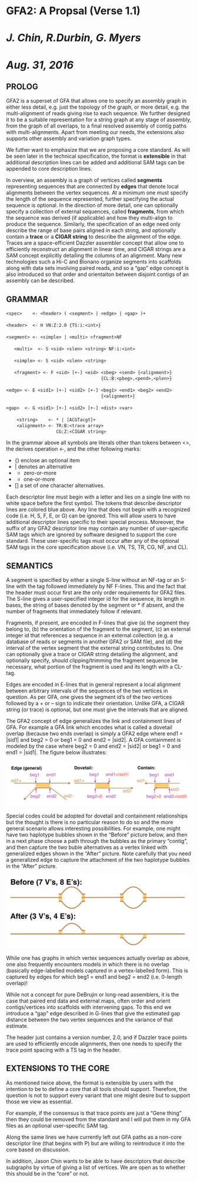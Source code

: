 # **GFA2: A Propsal (Verse 1.1)**
# *J. Chin, R.Durbin, G. Myers*
# *Aug. 31, 2016*

## PROLOG

GFA2 is a superset of GFA that allows one to specify an assembly graph in either less detail,
e.g. just the topology of the graph, or more detail, e.g. the multi-alignment of reads giving
rise to each sequence.  We further designed it to be a suitable representation for a string
graph at any stage of assembly, from the graph of all overlaps, to a final resolved assembly
of contig paths with multi-alignments.  Apart from meeting our needs, the extensions also
supports other assembly and variation graph types.

We futher want to emphasize that we are proposing a core standard.  As will be seen later in
the technical specification, the format is **extensible** in that additional description lines
can be added and additional SAM tags can be appended to core description lines.

In overview, an assembly is a graph of vertices called **segments** representing sequences
that are connected by **edges** that denote local alignments between the vertex sequences.
At a minimum one must specify the length of the sequence represented, further specifying the
actual sequence is optional.  In the direction of more detail, one can optionally specify a
collection of external sequences, called **fragments**, from which the sequence was derived (if
applicable) and how they multi-align to produce the sequence.  Similarly, the specification
of an edge need only describe the range of base pairs aligned in each string, and optionally
contain a **trace** or a **CIGAR string** to describe the alignment of the edge.  Traces are a
space-efficient Dazzler assembler concept that allow one to efficiently reconstruct an
alignment in linear time, and CIGAR strings are a SAM concept explicitly detailing the
columns of an alignment.  Many new technologies such a Hi-C and Bionano organize segments
into scaffolds along with data sets involving paired reads, and so a “gap” edge concept is
also introduced so that order and orientaiton between disjoint contigs of an assembly can
be described.

## GRAMMAR

```
<spec>    <- <header> ( <segment> | <edge> | <gap> )+

<header>  <- H VN:Z:2.0 {TS:i:<int>}

<segment> <- <simple> | <multi> <fragment>NF
 
   <multi>  <- S <sid> <slen> <string> NF:i:<int> 
 
   <simple> <- S <sid> <slen> <string>

   <fragment> <- F <sid> [+-] <eid> <sbeg> <send> {<alignment>}
                                    {CL:B:<pbeg>,<pend>,<plen>}

<edge> <- E <sid1> [+-] <sid2> [+-] <beg1> <end1> <beg2> <end2>
                                    {<alignment>}

<gap>  <- G <sid1> [+-] <sid2> [+-] <dist> <var>

    <string>    <- * | [ACGTacgt]+
    <alignment> <- TR:B:<trace array>
                   CG:Z:<CIGAR string>
```

In the grammar above all symbols are literals other than tokens between <>, the derives
operation <-, and the other following marks:
 * {} enclose an optional item
 * | denotes an alternative
 * * zero-or-more
 * + one-or-more
 * [] a set of one character alternatives.

Each descriptor line must begin with a letter and lies on a single line with no white space
before the first symbol.   The tokens that describe descriptor lines are colored blue above.
Any line that does not begin with a recognized code (i.e. H, S, F, E, or G) can be ignored.
This will allow users to have additional descriptor lines specific to their special process.
Moreover, the suffix of any GFA2 descriptor line may contain any number of user-specific SAM
tags which are ignored by software designed to support the core standard.  These user-specific
tags must occur after any of the optional SAM tags in the core specification above
(i.e. VN, TS, TR, CG, NF, and CL).  

## SEMANTICS

A segment is specified by either a single S-line without an NF-tag or an S-line with the tag
followed immediately by NF F-lines.  This and the fact that the header must occur first are the
only order requirements for GFA2 files. The S-line gives a user-specified integer id for the
sequence, its length in bases, the string of bases denoted by the segment or * if absent, and
the number of fragments that immediately follow if relevant.

Fragments, if present, are encoded in F-lines that give (a) the segment they belong to, (b) the
orientation of the fragment to the segment, (c) an external integer id that references a sequence
in an external collection (e.g. a database of reads or segments in another GFA2 or SAM file),
and (d) the interval of the vertex segment that the external string contributes to.  One can
optionally give a trace or CIGAR string detailing the alignment, and optionally specify, should
clipping/trimming the fragment sequence be necessary, what portion of the fragment is used and
its length with a CL-tag.

Edges are encoded in E-lines that in general represent a local alignment between arbitrary
intervals of the sequences of the two vertices in question. As per GFA, one gives the segment
id’s of the two vertices followed by a + or – sign to indicate their orientation.  Unlike GFA,
a CIGAR string (or trace) is optional, but one must give the intervals that are aligned.

The GFA2 concept of edge generalizes the link and containment lines of GFA.  For example a GFA
link which encodes what is called a dovetail overlap (because two ends overlap) is simply a GFA2
edge where end1 = |sid1| and beg2 = 0 or beg1 = 0 and end2 = |sid2|.   A GFA containment is
modeled by the case where beg2 = 0 and end2 = |sid2| or beg1 = 0 and end1 = |sid1|.  The figure
below illustrates:

![Fig. 1](GFA2.Fig1.png)

Special codes could be adopted for dovetail and containment relationships but the thought is
there is no particular reason to do so and the more general scenario allows interesting
possibilities.  For example, one might have two haplotype bubbles shown in the “Before”
picture below, and then in a next phase choose a path through the bubbles as the
primary “contig”, and then capture the two buble alternatives as a vertex linked with
generalized edges shown in the “After” picture.  Note carefully that you need a generalized
edge to capture the attachment of the two haplotype bubbles in the “After” picture.

![Fig. 2](GFA2.Fig2.png)
 
While one has graphs in which vertex sequences actually overlap as above, one also frequently
encounters models in which there is no overlap (basically edge-labelled models captured in a
vertex-labelled form).  This is captured by edges for which beg1 = end1 and beg2 = end2 (i.e.
0-length overlap)!

While not a concept for pure DeBrujin or long-read assemblers, it is the case that paired end
data and external maps, often order and orient contigs/vertices into scaffolds with
intervening gaps.  To this end we introduce a “gap” edge described in G-lines that give the
estimated gap distance between the two vertex sequences and the variance of that estimate.

The header just contains a version number, 2.0, and if Dazzler trace points are used to
efficiently encode alignments, then one needs to specify the trace point spacing with a
TS tag in the header.

## EXTENSIONS TO THE CORE

As mentioned twice above, the format is extensible by users with the intention to be to
define a core that all tools should support.  Therefore, the question is not to support
every variant that one might desire but to support those we view as essential.

For example, if the consensus is that trace points are just a “Gene thing” then they could
be removed from the standard and I will put them in my GFA files as an optional user-specific
SAM tag.

Along the same lines we have currently left out GFA paths as a non-core descriptor line (that
begins with P) but are willing to reintroduce it into the core based on discussion.

In addition, Jason Chin wants to be able to have descriptors that describe subgraphs by
virtue of giving a list of vertices.  We are open as to whether this should be in the
“core” or not.

